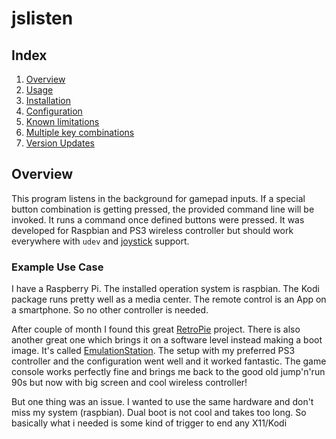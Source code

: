 # jslisten

## Index
 1. [Overview](#overview)
 2. [Usage](#usage)
 3. [Installation](#installation)
 4. [Configuration](#configuration)
 5. [Known limitations](#known-limitations)
 6. [Multiple key combinations](#multiple-key-combinations)
 7. [Version Updates](UPDATES.md)

## Overview

This program listens in the background for gamepad inputs. If a special button combination is getting pressed,
the provided command line will be invoked. It runs a command once defined buttons were pressed. It was developed for Raspbian and PS3 wireless controller but should work everywhere with `udev` and [joystick](https://sourceforge.net/projects/linuxconsole/) support.

### Example Use Case

I have a Raspberry Pi. The installed operation system is raspbian. The Kodi package runs pretty well as a media center. The remote control is an App on a smartphone. So no other controller is needed.

After couple of month I found this great [RetroPie](https://retropie.org.uk) project. There is also another great one which brings it on a software level instead making a boot image. It's called [EmulationStation](http://www.emulationstation.org). The setup with my preferred PS3 controller and the configuration went well and it worked fantastic. The game console works perfectly fine and brings me back to the good old jump'n'run 90s but now with big screen and cool wireless controller!

But one thing was an issue. I wanted to use the same hardware and don't miss my system (raspbian). Dual boot is not cool and takes too long. So basically what i needed is some kind of trigger to end any X11/Kodi processes and start EmulationStation ... and of course vice versa.

In my configuration Kodi runs as default. Media center is still the primary usage. But the idea was to take the PS3 controller press some button combination and the EmulationStation will apear. After I played enough, just press this buttons again and media center will apear and I can put the PS3 controller back.

After searching the internet, I found nothing really interesting. Kodi addon will not work because gamepad support is still missing. EmulationStation addon might work but than ... Kodi solution will be missing. So I had to go one level up to the OS. But even here I found nothing really easy to setup or working. So I decided to write this program. It runs as a daemon in the background and listening in nonblocking mode to /dev/input/js* devices. To make it hotplug capable, it's monitoring the udev signals if no device is present.


## Installation

### Quick Install

```
cd /tmp
git clone git@github.com:workinghard/jslisten.git
cd jslisten

echo "Building jlisten binary"
make

echo "Moving jslisten binary to executable path"
sudo mkdir -p /opt/bin
sudo cp bin/jslisten /opt/bin/jslisten

echo "Copying default config; you will need to modify this file for your use case."
cp /etc/jslisten.cfg ~/.jslisten

echo "Adding jslisten support at boot"
sudo cp utils/jslisten.service" /etc/systemd/system
sudo systemctl daemon-reload
sudo systemctl start jslisten.service
sudo systemctl enable jslisten
```

You will need to modify your `~/.jslisten` config file based on your own requirements.

### Step by step

Following example for Raspbian. Should work for many other distributions almost the same way.
 * run `make` to create the binary
 * Place the binary in `/opt/bin`
    - If you change the folder, please update the init script
 * Copy the configuration script `cp etc/jslisten.cfg /etc/jslisten.cfg`
    - This can either live in `/etc/jslisten.cfg` or as `~/.jslisten`
 * Modify the configuration script to your needs
 * Copy the service script `cp utils/jslisten.service /etc/systemd/system`
 * Update the systemd daemon`systemctl daemon-reload`
 * Start the daemon `systemctl start jslisten.service`
 * Make it start at boot `systemctl enable jslisten`

## Configuration

 * I assume your joystick setup is already done and you can see activation with `jstest /dev/input/js0`
    - There are many tutorials out there and you should not proceed if this doesn't work for you!
 * Think which button combination will work for your gamepad. You can configure up to 4 button combination. In my case i picked `Left Shoulder` + `Right Shoulder` + `SELECT`. I'm pretty sure I will not need to press this buttons at the same time for any games.
 * Get the number ID's for this buttons with `jstest` (or any other similar program)
 * Edit the configuration file (either `/etc/jslisten.cfg` or `~/.jslisten`) and maintain the button ID's and the program which you want to run.
 * Make sure this script/program can handle multiple simultanios calls! Even if the daemon will wait till this program ends, you never know... And we like to press key combinations many times, if something doesn't work immediately...

### Example Config

Note that it calls a custom shell script `/opt/bin/modeSwitcher.sh`. You will need to define something like this for your use case.

```
[Generic]
program="/opt/bin/modeSwitcher.sh"
button1=10
button2=11
button3=0
button4=
```

## Known limitations

 * Kodi and X11 are blocking `/dev/input/*` events. For X11 you can add an exception in `/usr/share/X11/xorg.conf.d/10-quirks.conf` but Kodi is ... nasty ... As long as they don't implement a nice unified unput support, my workaround is to revoke the kodi group rights to the input devices. :(
 * If you experience any issues, feel free to use `--loglevel debug` option when starting the binary (either manually or adding to the `systemctl` [reference above] call) and check syslog.

## Multiple key combinations

You can have different key sets to run different programs:

```
[Generic]
program="/opt/bin/modeSwitcher.sh"
button1=10
button2=11
button3=0
button4=

[Fun]
program="/opt/bin/haveFun.sh"
button1=0
button2=3
button3=
button4=
```

